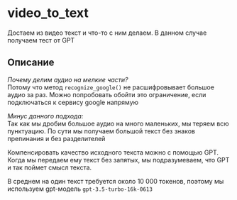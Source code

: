 # video_to_text
Достаем из видео текст и что-то с ним делаем. В данном случае получаем тест от GPT


## Описание
*Почему делим аудио на мелкие части?* <br>
Потому что метод `recognize_google()` не расшифровывает большое аудио за раз. Можно попробовать обойти это ограничение, если подключаться к сервису google напрямую

*Минус данного подхода:* <br>
Так как мы дробим большое аудио на много маленьких,  мы теряем всю пунктуацию. По сути мы получаем большой текст без знаков препинания и без разделителей

Компенсировать качество исходного текста можно с помощью GPT. Когда мы передаем ему текст без запятых, мы подразумеваем, что GPT и так поймет смысл текста.


В среднем на один текст требуется около 10 000 токенов, поэтому мы используем gpt-модель `gpt-3.5-turbo-16k-0613`